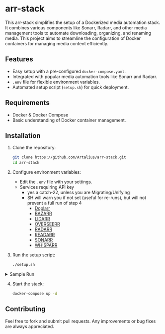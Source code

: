 # arr-stack

This arr-stack simplifies the setup of a Dockerized media automation stack. It combines various components like Sonarr, Radarr, and other media management tools to automate downloading, organizing, and renaming media. This project aims to streamline the configuration of Docker containers for managing media content efficiently.

## Features
- Easy setup with a pre-configured `docker-compose.yaml`.
- Integrated with popular media automation tools like Sonarr and Radarr.
- `.env` file for flexible environment variables.
- Automated setup script (`setup.sh`) for quick deployment.

## Requirements
- Docker & Docker Compose
- Basic understanding of Docker container management.

## Installation

1. Clone the repository:
   ```bash
   git clone https://github.com/Artalius/arr-stack.git
   cd arr-stack
   ```

2. Configure environment variables:
   - Edit the `.env` file with your settings.
   - Services requiring API key 
     - yes a catch-22, unless you are Migrating/Unifying
     - SH will warn you if not set (useful for re-runs), but will not prevent a full run of step 4
       - [Doplarr](https://github.com/kiranshila/Doplarr)
       - [BAZARR](https://github.com/morpheus65535/bazarr)
       - [LIDARR](https://github.com/lidarr/Lidarr)
       - [OVERSEERR](https://github.com/sct/Overseerr)
       - [RADARR](https://github.com/Radarr/Radarr)
       - [READARR](https://github.com/Readarr/Readarr)
       - [SONARR](https://github.com/Sonarr/Sonarr)
       - [WHISPARR](https://github.com/Whisparr/Whisparr)

3. Run the setup script:
   ```bash
   ./setup.sh
   ```
<details><summary>Sample Run  </summary>
   
![SampleRun-small](./images/SampleRun-small.png)

</details>

4. Start the stack:
   ```bash
   docker-compose up -d
   ```

## Contributing

Feel free to fork and submit pull requests. Any improvements or bug fixes are always appreciated.
